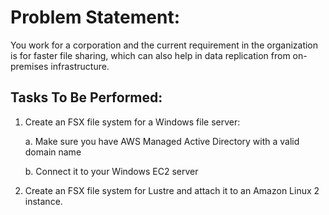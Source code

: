 # Problem Statement:

You work for a corporation and the current requirement in the organization is for faster file sharing, which can also help in data replication from on-premises infrastructure.


## Tasks To Be Performed:

1. Create an FSX file system for a Windows file server:

	a. Make sure you have AWS Managed Active Directory with a valid domain name

	b. Connect it to your Windows EC2 server

2. Create an FSX file system for Lustre and attach it to an Amazon Linux 2 instance.
